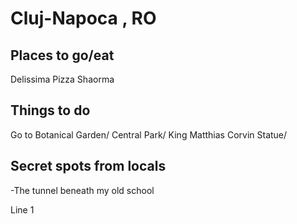 # Cluj-Napoca , RO

## Places to go/eat
Delissima Pizza
Shaorma



## Things to do

Go to Botanical Garden/
Central Park/
King Matthias Corvin Statue/

## Secret spots from locals
-The tunnel beneath my old school

Line 1
